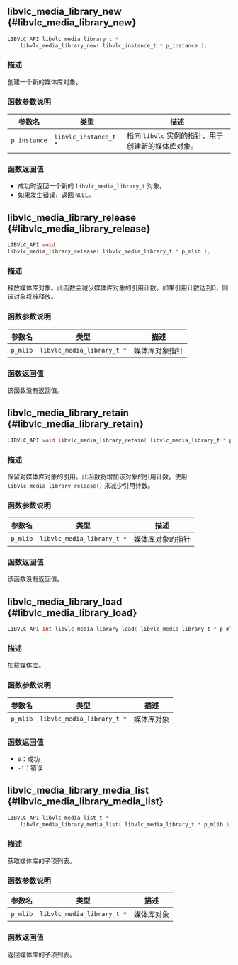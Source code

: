 ## libvlc_media_library_new {#libvlc_media_library_new}

```c
LIBVLC_API libvlc_media_library_t *
    libvlc_media_library_new( libvlc_instance_t * p_instance );
```

### 描述
创建一个新的媒体库对象。

### 函数参数说明

| 参数名       | 类型                  | 描述                                                         |
|--------------|-----------------------|--------------------------------------------------------------|
| `p_instance` | `libvlc_instance_t *` | 指向 `libvlc` 实例的指针，用于创建新的媒体库对象。           |

### 函数返回值
- 成功时返回一个新的 `libvlc_media_library_t` 对象。
- 如果发生错误，返回 `NULL`。
## libvlc_media_library_release {#libvlc_media_library_release}

```c
LIBVLC_API void
libvlc_media_library_release( libvlc_media_library_t * p_mlib );
```

### 描述
释放媒体库对象。此函数会减少媒体库对象的引用计数。如果引用计数达到0，则该对象将被释放。

### 函数参数说明

| 参数名 | 类型 | 描述 |
|--------|------|------|
| `p_mlib` | `libvlc_media_library_t *` | 媒体库对象指针 |

### 函数返回值
该函数没有返回值。
## libvlc_media_library_retain {#libvlc_media_library_retain}

```c
LIBVLC_API void libvlc_media_library_retain( libvlc_media_library_t * p_mlib );
```

### 描述
保留对媒体库对象的引用。此函数将增加该对象的引用计数。使用 `libvlc_media_library_release()` 来减少引用计数。

### 函数参数说明

| 参数名   | 类型                      | 描述                   |
|----------|---------------------------|------------------------|
| `p_mlib` | `libvlc_media_library_t *` | 媒体库对象的指针       |

### 函数返回值
该函数没有返回值。
## libvlc_media_library_load {#libvlc_media_library_load}

```c
LIBVLC_API int libvlc_media_library_load( libvlc_media_library_t * p_mlib );
```

### 描述
加载媒体库。

### 函数参数说明

| 参数名 | 类型 | 描述 |
|--------|------|------|
| `p_mlib` | `libvlc_media_library_t *` | 媒体库对象 |

### 函数返回值
- `0`：成功
- `-1`：错误
## libvlc_media_library_media_list {#libvlc_media_library_media_list}

```c
LIBVLC_API libvlc_media_list_t *
    libvlc_media_library_media_list( libvlc_media_library_t * p_mlib );
```

### 描述
获取媒体库的子项列表。

### 函数参数说明

| 参数名       | 类型                        | 描述               |
|--------------|-----------------------------|--------------------|
| `p_mlib`     | `libvlc_media_library_t *`   | 媒体库对象         |

### 函数返回值
返回媒体库的子项列表。
